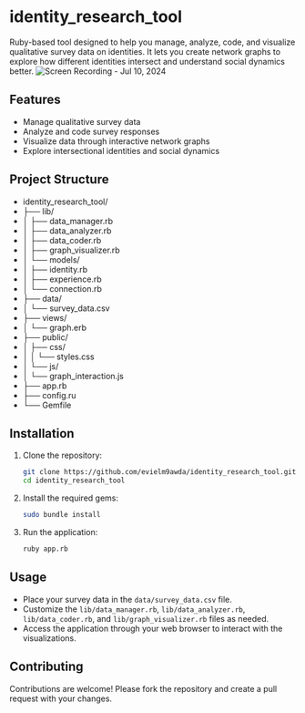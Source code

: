 # identity_research_tool
Ruby-based tool designed to help you manage, analyze, code, and visualize qualitative survey data on identities. It lets you create network graphs to explore how different identities intersect and understand social dynamics better.
![Screen Recording - Jul 10, 2024](https://github.com/evielm9awda/identity_research_tool/assets/126894089/9e46ce5b-9dde-442d-8a6f-325a83eaeab9)

## Features

- Manage qualitative survey data
- Analyze and code survey responses
- Visualize data through interactive network graphs
- Explore intersectional identities and social dynamics

## Project Structure
- identity_research_tool/
- ├── lib/
- │ ├── data_manager.rb
- │ ├── data_analyzer.rb
- │ ├── data_coder.rb
- │ ├── graph_visualizer.rb
- │ └── models/
- │ ├── identity.rb
- │ ├── experience.rb
- │ └── connection.rb
- ├── data/
- │ └── survey_data.csv
- ├── views/
- │ └── graph.erb
- ├── public/
- │ ├── css/
- │ │ └── styles.css
- │ └── js/
- │ └── graph_interaction.js
- ├── app.rb
- ├── config.ru
- └── Gemfile

## Installation

1. Clone the repository:
    ```sh
    git clone https://github.com/evielm9awda/identity_research_tool.git
    cd identity_research_tool
    ```

2. Install the required gems:
    ```sh
    sudo bundle install
    ```

3. Run the application:
    ```sh
    ruby app.rb
    ```

## Usage

- Place your survey data in the `data/survey_data.csv` file.
- Customize the `lib/data_manager.rb`, `lib/data_analyzer.rb`, `lib/data_coder.rb`, and `lib/graph_visualizer.rb` files as needed.
- Access the application through your web browser to interact with the visualizations.

## Contributing

Contributions are welcome! Please fork the repository and create a pull request with your changes.

